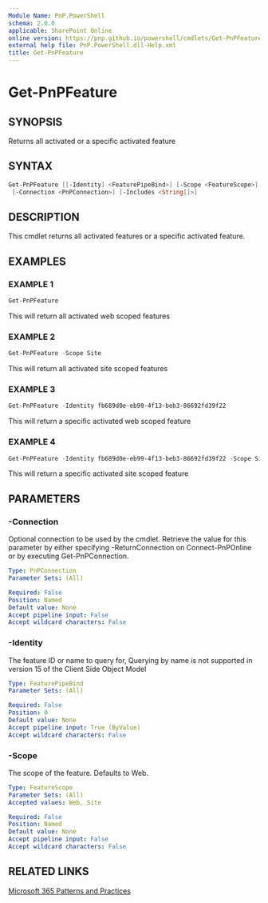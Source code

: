 ```yaml
---
Module Name: PnP.PowerShell
schema: 2.0.0
applicable: SharePoint Online
online version: https://pnp.github.io/powershell/cmdlets/Get-PnPFeature.html
external help file: PnP.PowerShell.dll-Help.xml
title: Get-PnPFeature
---
```

  
# Get-PnPFeature

## SYNOPSIS
Returns all activated or a specific activated feature

## SYNTAX

```powershell
Get-PnPFeature [[-Identity] <FeaturePipeBind>] [-Scope <FeatureScope>] 
 [-Connection <PnPConnection>] [-Includes <String[]>] 
```

## DESCRIPTION
This cmdlet returns all activated features or a specific activated feature.

## EXAMPLES

### EXAMPLE 1
```powershell
Get-PnPFeature
```

This will return all activated web scoped features

### EXAMPLE 2
```powershell
Get-PnPFeature -Scope Site
```

This will return all activated site scoped features

### EXAMPLE 3
```powershell
Get-PnPFeature -Identity fb689d0e-eb99-4f13-beb3-86692fd39f22
```

This will return a specific activated web scoped feature

### EXAMPLE 4
```powershell
Get-PnPFeature -Identity fb689d0e-eb99-4f13-beb3-86692fd39f22 -Scope Site
```

This will return a specific activated site scoped feature

## PARAMETERS

### -Connection
Optional connection to be used by the cmdlet. Retrieve the value for this parameter by either specifying -ReturnConnection on Connect-PnPOnline or by executing Get-PnPConnection.

```yaml
Type: PnPConnection
Parameter Sets: (All)

Required: False
Position: Named
Default value: None
Accept pipeline input: False
Accept wildcard characters: False
```

### -Identity
The feature ID or name to query for, Querying by name is not supported in version 15 of the Client Side Object Model

```yaml
Type: FeaturePipeBind
Parameter Sets: (All)

Required: False
Position: 0
Default value: None
Accept pipeline input: True (ByValue)
Accept wildcard characters: False
```

### -Scope
The scope of the feature. Defaults to Web.

```yaml
Type: FeatureScope
Parameter Sets: (All)
Accepted values: Web, Site

Required: False
Position: Named
Default value: None
Accept pipeline input: False
Accept wildcard characters: False
```



## RELATED LINKS

[Microsoft 365 Patterns and Practices](https://aka.ms/m365pnp)


